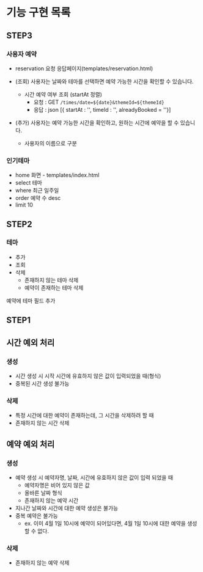 # 기능 구현 목록
## STEP3
### 사용자 예약
- reservation 요청 응답페이지(templates/reservation.html)
- (조회) 사용자는 날짜와 테마를 선택하면 예약 가능한 시간을 확인할 수 있습니다.
  - 시간 예약 여부 조회 (startAt 정렬)
    - 요청 : GET `/times/date=${date}&themeId=${themeId}`
    - 응답 : json [{ startAt : '', timeId : '', alreadyBooked = ''}]

- (추가) 사용자는 예약 가능한 시간을 확인하고, 원하는 시간에 예약을 할 수 있습니다.
  - 사용자의 이름으로 구분

### 인기테마
- home 화면 - templates/index.html
- select 테마
- where 최근 일주일
- order 예약 수 desc
- limit 10

## STEP2
### 테마
- 추가
- 조회
- 삭제
  - 존재하지 않는 테마 삭제
  - 예약이 존재하는 테마 삭제

예약에 테마 필드 추가

## STEP1
## 시간 예외 처리
### 생성
- 시간 생성 시 시작 시간에 유효하지 않은 값이 입력되었을 때(형식)
- 중복된 시간 생성 불가능
### 삭제
- 특정 시간에 대한 예약이 존재하는데, 그 시간을 삭제하려 할 때
- 존재하지 않는 시간 삭제

## 예약 예외 처리
### 생성
- 예약 생성 시 예약자명, 날짜, 시간에 유효하지 않은 값이 입력 되었을 때
  - 예약자명은 비어 있지 않은 값
  - 올바른 날짜 형식
  - 존재하지 않는 예약 시간
- 지나간 날짜와 시간에 대한 예약 생성은 불가능
- 중복 예약은 불가능
  - ex. 이미 4월 1일 10시에 예약이 되어있다면, 4월 1일 10시에 대한 예약을 생성할 수 없다.
### 삭제
- 존재하지 않는 예약 삭제

